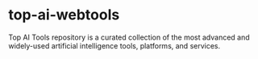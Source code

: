 # top-ai-webtools
 Top AI Tools repository is a curated collection of the most advanced and widely-used artificial intelligence tools, platforms, and services.
